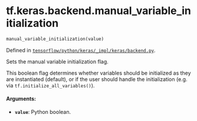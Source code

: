 <div itemscope itemtype="http://developers.google.com/ReferenceObject">
<meta itemprop="name" content="tf.keras.backend.manual_variable_initialization" />
</div>

# tf.keras.backend.manual_variable_initialization

``` python
manual_variable_initialization(value)
```



Defined in [`tensorflow/python/keras/_impl/keras/backend.py`](https://www.tensorflow.org/code/tensorflow/python/keras/_impl/keras/backend.py).

Sets the manual variable initialization flag.

This boolean flag determines whether
variables should be initialized
as they are instantiated (default), or if
the user should handle the initialization
(e.g. via `tf.initialize_all_variables()`).

#### Arguments:

* <b>`value`</b>: Python boolean.
